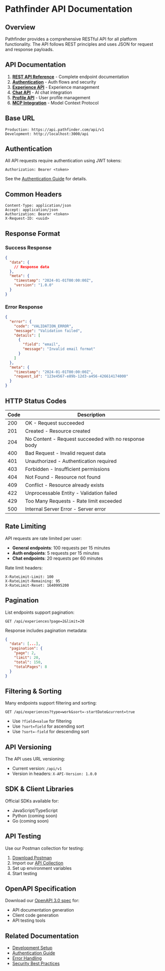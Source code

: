 # Pathfinder API Documentation

## Overview

Pathfinder provides a comprehensive RESTful API for all platform functionality. The API follows REST principles and uses JSON for request and response payloads.

## API Documentation

1. [**REST API Reference**](./rest-api.md) - Complete endpoint documentation
2. [**Authentication**](./authentication.md) - Auth flows and security
3. [**Experience API**](./experience-api.md) - Experience management
4. [**Chat API**](./chat-api.md) - AI chat integration
5. [**Profile API**](./profile-api.md) - User profile management
6. [**MCP Integration**](./mcp-integration.md) - Model Context Protocol

## Base URL

```
Production: https://api.pathfinder.com/api/v1
Development: http://localhost:3000/api
```

## Authentication

All API requests require authentication using JWT tokens:

```http
Authorization: Bearer <token>
```

See the [Authentication Guide](./authentication.md) for details.

## Common Headers

```http
Content-Type: application/json
Accept: application/json
Authorization: Bearer <token>
X-Request-ID: <uuid>
```

## Response Format

### Success Response

```json
{
  "data": {
    // Response data
  },
  "meta": {
    "timestamp": "2024-01-01T00:00:00Z",
    "version": "1.0.0"
  }
}
```

### Error Response

```json
{
  "error": {
    "code": "VALIDATION_ERROR",
    "message": "Validation failed",
    "details": [
      {
        "field": "email",
        "message": "Invalid email format"
      }
    ]
  },
  "meta": {
    "timestamp": "2024-01-01T00:00:00Z",
    "request_id": "123e4567-e89b-12d3-a456-426614174000"
  }
}
```

## HTTP Status Codes

| Code | Description |
|------|-------------|
| 200 | OK - Request succeeded |
| 201 | Created - Resource created |
| 204 | No Content - Request succeeded with no response body |
| 400 | Bad Request - Invalid request data |
| 401 | Unauthorized - Authentication required |
| 403 | Forbidden - Insufficient permissions |
| 404 | Not Found - Resource not found |
| 409 | Conflict - Resource already exists |
| 422 | Unprocessable Entity - Validation failed |
| 429 | Too Many Requests - Rate limit exceeded |
| 500 | Internal Server Error - Server error |

## Rate Limiting

API requests are rate limited per user:

- **General endpoints**: 100 requests per 15 minutes
- **Auth endpoints**: 5 requests per 15 minutes
- **Chat endpoints**: 20 requests per 60 minutes

Rate limit headers:

```http
X-RateLimit-Limit: 100
X-RateLimit-Remaining: 95
X-RateLimit-Reset: 1640995200
```

## Pagination

List endpoints support pagination:

```http
GET /api/experiences?page=2&limit=20
```

Response includes pagination metadata:

```json
{
  "data": [...],
  "pagination": {
    "page": 2,
    "limit": 20,
    "total": 150,
    "totalPages": 8
  }
}
```

## Filtering & Sorting

Many endpoints support filtering and sorting:

```http
GET /api/experiences?type=work&sort=-startDate&current=true
```

- Use `?field=value` for filtering
- Use `?sort=field` for ascending sort
- Use `?sort=-field` for descending sort

## API Versioning

The API uses URL versioning:

- Current version: `/api/v1`
- Version in headers: `X-API-Version: 1.0.0`

## SDK & Client Libraries

Official SDKs available for:

- JavaScript/TypeScript
- Python (coming soon)
- Go (coming soon)

## API Testing

Use our Postman collection for testing:

1. [Download Postman](https://www.postman.com/downloads/)
2. Import our [API Collection](./postman-collection.json)
3. Set up environment variables
4. Start testing

## OpenAPI Specification

Download our [OpenAPI 3.0 spec](./openapi.yaml) for:
- API documentation generation
- Client code generation
- API testing tools

## Related Documentation

- [Development Setup](../development/setup.md)
- [Authentication Guide](./authentication.md)
- [Error Handling](../development/error-handling.md)
- [Security Best Practices](../deployment/security/security-procedures.md)